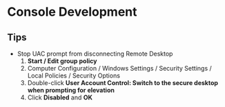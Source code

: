 # Console Development

## Tips

* Stop UAC prompt from disconnecting Remote Desktop
    1. __Start / Edit group policy__
    1. Computer Configuration / Windows Settings / Security Settings / Local Policies / Security Options
    1. Double-click __User Account Control: Switch to the secure desktop when prompting for elevation__
    1. Click __Disabled__ and __OK__
